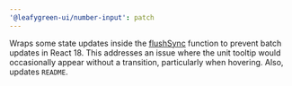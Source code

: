 ```yaml
---
'@leafygreen-ui/number-input': patch
---
```


Wraps some state updates inside the [flushSync](https://react.dev/reference/react-dom/flushSync) function to prevent batch updates in React 18. This addresses an issue where the unit tooltip would occasionally appear without a transition, particularly when hovering. Also, updates `README`.
